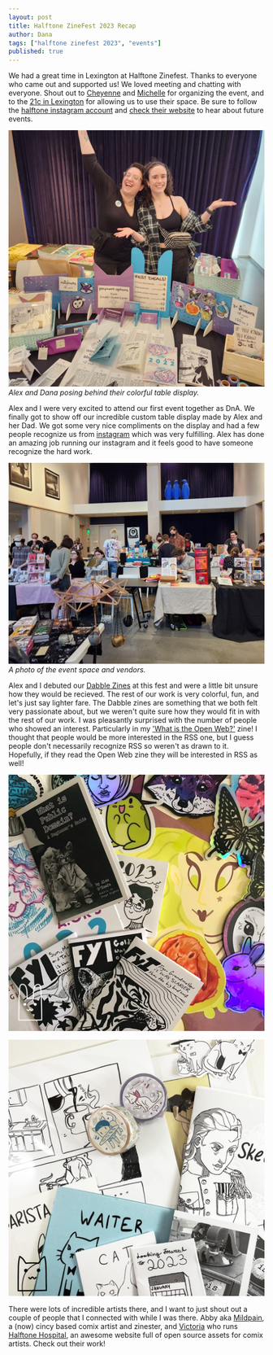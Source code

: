 ```yaml
---
layout: post
title: Halftone ZineFest 2023 Recap
author: Dana
tags: ["halftone zinefest 2023", "events"]
published: true
---
```


We had a great time in Lexington at Halftone Zinefest. Thanks to everyone who came out and supported us! We loved meeting and chatting with everyone. Shout out to [Cheyenne](https://www.instagram.com/nckmnstr/) and [Michelle](https://www.instagram.com/oh_hello_michelle_aiello/) for organizing the event, and to the [21c in Lexington](https://www.21cmuseumhotels.com/lexington/) for allowing us to use their space. Be sure to follow the [halftone instagram account](https://www.instagram.com/halftonezinefest/) and [check their website](https://www.halftonezinefest.org/) to hear about future events.

![photograph of dana and alex standing behind their colorful table display](/assets/img/post/2023_05_30_htzrecap1.jpg)
*Alex and Dana posing behind their colorful table display.*

<!--more-->

Alex and I were very excited to attend our first event together as DnA. We finally got to show off our incredible custom table display made by Alex and her Dad. We got some very nice compliments on the display and had a few people recognize us from [instagram](https://www.instagram.com/dna.artists/) which was very fulfilling. Alex has done an amazing job running our instagram and it feels good to have someone recognize the hard work.

![photograph of the event space](/assets/img/post/2023_05_30_htzrecap2.jpg)
*A photo of the event space and vendors.*

Alex and I debuted our [Dabble Zines](https://www.dnaartists.net/publications/dabble-in/) at this fest and were a little bit unsure how they would be recieved. The rest of our work is very colorful, fun, and let's just say lighter fare. The Dabble zines are something that we both felt very passionate about, but we weren't quite sure how they would fit in with the rest of our work. I was pleasantly surprised with the number of people who showed an interest. Particularly in my ['What is the Open Web?'](https://www.dnaartists.net/publications/dabble-in/#OpenWeb) zine! I thought that people would be more interested in the RSS one, but I guess people don't necessarily recognize RSS so weren't as drawn to it. Hopefully, if they read the Open Web zine they will be interested in RSS as well!

![all of Alex's work for sale at the fest](/assets/img/post/2023_05_30_htzrecap3.png)

![all of dDana's work for sale at the fest.](/assets/img/post/2023_05_30_htzrecap4.png)

There were lots of incredible artists there, and I want to just shout out a couple of people that I connected with while I was there. Abby aka [Mildpain](https://www.instagram.com/mild_pain/), a (now) cincy based comix artist and zinester, and [Victoria](https://www.instagram.com/blackbit.exe/) who runs [Halftone Hospital](https://halftonehospital.com/), an awesome website full of open source assets for comix artists. Check out their work!
